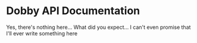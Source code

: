 # Dobby API Documentation
Yes, there's nothing here... What did you expect...
I can't even promise that I'll ever write something here
